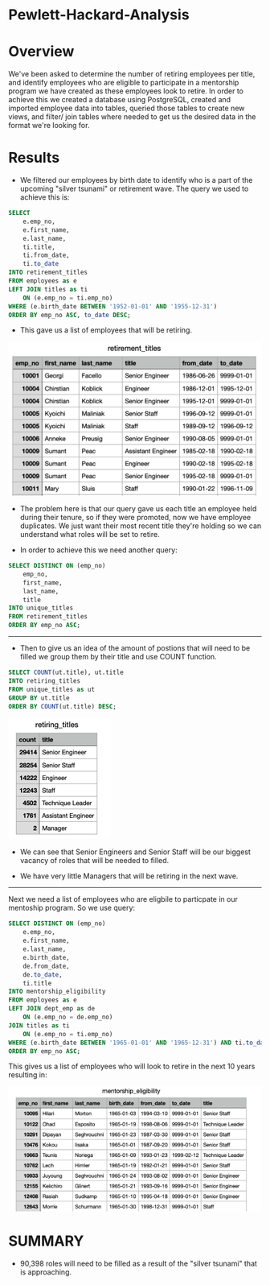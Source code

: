 # Pewlett-Hackard-Analysis

# Overview

We've been asked to determine the number of retiring employees per title, and identify employees who are eligible to participate in a mentorship program we have created as these employees look to retire. In order to achieve this we created a database using PostgreSQL, created and imported employee data into tables, queried those tables to create new views, and filter/ join tables where needed to get us the desired data in the format we're looking for. 

# Results 

- We filtered our employees by birth date to identify who is a part of the upcoming "silver tsunami" or retirement wave. The query we used to achieve this is: 

```sql  
SELECT 
	e.emp_no,
	e.first_name,
	e.last_name,
	ti.title,
	ti.from_date,
	ti.to_date
INTO retirement_titles
FROM employees as e
LEFT JOIN titles as ti
	ON (e.emp_no = ti.emp_no)
WHERE (e.birth_date BETWEEN '1952-01-01' AND '1955-12-31')
ORDER BY emp_no ASC, to_date DESC; 
```

- This gave us a list of employees that will be retiring.

![Retiring Employees](/images/retirement_titles.png)

- The problem here is that our query gave us each title an employee held during their tenure, so if they were promoted, now we have employee duplicates. We just want their most recent title they're holding so we can understand what roles will be set to retire. 

- In order to achieve this we need another query: 

```sql
SELECT DISTINCT ON (emp_no)
	emp_no,
	first_name,
	last_name,
	title
INTO unique_titles
FROM retirement_titles 
ORDER BY emp_no ASC;
```

---

- Then to give us an idea of the amount of postions that will need to be filled  we group them by their title and use COUNT function. 

```sql
SELECT COUNT(ut.title), ut.title
INTO retiring_titles
FROM unique_titles as ut
GROUP BY ut.title
ORDER BY COUNT(ut.title) DESC;
```

![Overview of Titles Set to Retire](/images/retiring_titles.png)

- We can see that Senior Engineers and Senior Staff will be our biggest vacancy of roles that will be needed to filled. 

-  We have very little Managers that will be retiring in the next wave. 

---

Next we need a list of employees who are eligbile to particpate in our mentoship program. So we use query: 

```sql
SELECT DISTINCT ON (emp_no)
	e.emp_no,
	e.first_name,
	e.last_name,
	e.birth_date,
	de.from_date,
	de.to_date,
	ti.title
INTO mentorship_eligibility
FROM employees as e
LEFT JOIN dept_emp as de
	ON (e.emp_no = de.emp_no) 
JOIN titles as ti
	ON (e.emp_no = ti.emp_no)
WHERE (e.birth_date BETWEEN '1965-01-01' AND '1965-12-31') AND ti.to_date = '9999-01-01'
ORDER BY emp_no ASC;
```

This gives us a list of employees who will look to retire in the next 10 years resulting in: 

![Employees Eligible for Mentorship Program](/images/mentorship_eligibility.png)


# SUMMARY 

- 90,398 roles will need to be filled as a result of the "silver tsunami" that is approaching. 


